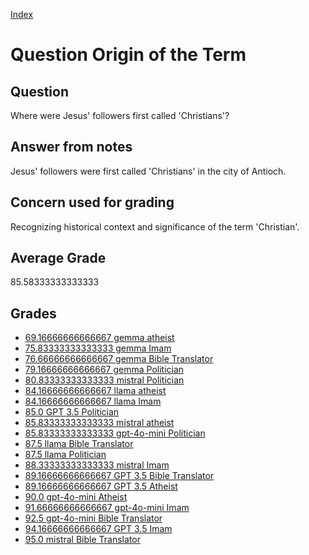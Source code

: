 
[Index](../../index.md)
# Question Origin of the Term
## Question
Where were Jesus' followers first called 'Christians'?

## Answer from notes
Jesus' followers were first called 'Christians' in the city of Antioch.

## Concern used for grading
Recognizing historical context and significance of the term 'Christian'.

## Average Grade
85.58333333333333

## Grades
 * [69.16666666666667 gemma atheist](../answers/gemma_atheist/Origin_of_the_Term.md)
 * [75.83333333333333 gemma Imam](../answers/gemma_Imam/Origin_of_the_Term.md)
 * [76.66666666666667 gemma Bible Translator](../answers/gemma_Bible_Translator/Origin_of_the_Term.md)
 * [79.16666666666667 gemma Politician](../answers/gemma_Politician/Origin_of_the_Term.md)
 * [80.83333333333333 mistral Politician](../answers/mistral_Politician/Origin_of_the_Term.md)
 * [84.16666666666667 llama atheist](../answers/llama_atheist/Origin_of_the_Term.md)
 * [84.16666666666667 llama Imam](../answers/llama_Imam/Origin_of_the_Term.md)
 * [85.0 GPT 3.5 Politician](../answers/GPT_3.5_Politician/Origin_of_the_Term.md)
 * [85.83333333333333 mistral atheist](../answers/mistral_atheist/Origin_of_the_Term.md)
 * [85.83333333333333 gpt-4o-mini Politician](../answers/gpt-4o-mini_Politician/Origin_of_the_Term.md)
 * [87.5 llama Bible Translator](../answers/llama_Bible_Translator/Origin_of_the_Term.md)
 * [87.5 llama Politician](../answers/llama_Politician/Origin_of_the_Term.md)
 * [88.33333333333333 mistral Imam](../answers/mistral_Imam/Origin_of_the_Term.md)
 * [89.16666666666667 GPT 3.5 Bible Translator](../answers/GPT_3.5_Bible_Translator/Origin_of_the_Term.md)
 * [89.16666666666667 GPT 3.5 Atheist](../answers/GPT_3.5_Atheist/Origin_of_the_Term.md)
 * [90.0 gpt-4o-mini Atheist](../answers/gpt-4o-mini_Atheist/Origin_of_the_Term.md)
 * [91.66666666666667 gpt-4o-mini Imam](../answers/gpt-4o-mini_Imam/Origin_of_the_Term.md)
 * [92.5 gpt-4o-mini Bible Translator](../answers/gpt-4o-mini_Bible_Translator/Origin_of_the_Term.md)
 * [94.16666666666667 GPT 3.5 Imam](../answers/GPT_3.5_Imam/Origin_of_the_Term.md)
 * [95.0 mistral Bible Translator](../answers/mistral_Bible_Translator/Origin_of_the_Term.md)
